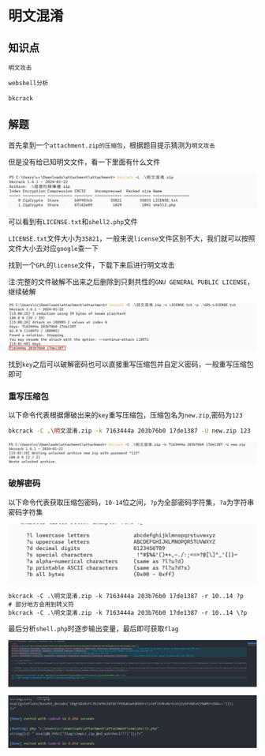 # 明文混淆

## 知识点

`明文攻击`

`webshell分析`

`bkcrack`

## 解题

首先拿到一个`attachment.zip的压缩包`，根据题目提示猜测为`明文攻击`

但是没有给已知明文文件，看一下里面有什么文件

![](./img/plaintext-coufound-1.png)

可以看到有`LICENSE.txt`和`shell2.php`文件

`LICENSE.txt`文件大小为`35821`，一般来说`license`文件区别不大，我们就可以按照文件大小去对应`google`查一下

找到一个`GPL`的`license`文件，下载下来后进行明文攻击

注:完整的文件破解不出来之后删除到只剩共性的`GNU GENERAL PUBLIC LICENSE`，继续破解

![](./img/plaintext-coufound-2.png)

找到`key`之后可以破解密码也可以直接重写压缩包并自定义密码，一般重写压缩包即可

### 重写压缩包

以下命令代表根据爆破出来的`key`重写压缩包，压缩包名为`new.zip`,密码为`123`

```bash
bkcrack -C .\明文混淆.zip -k 7163444a 203b76b0 17de1387 -U new.zip 123
```

![](./img/plaintext-coufound-3.png)

### 破解密码

以下命令代表获取压缩包密码，`10-14`位之间，`?p`为全部密码字符集，`?a`为字符串密码字符集

![](./img/plaintext-coufound-4.png)

```
bkcrack -C .\明文混淆.zip -k 7163444a 203b76b0 17de1387 -r 10..14 ?p
# 部分地方会用到转义符
bkcrack -C .\明文混淆.zip -k 7163444a 203b76b0 17de1387 -r 10..14 \?p
```

最后分析`shell.php`时逐步输出变量，最后即可获取`flag`

![](./img/plaintext-coufound-5.png)

![](./img/plaintext-coufound-6.png)